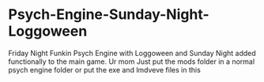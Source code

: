 # Psych-Engine-Sunday-Night-Loggoween
Friday Night Funkin Psych Engine with Loggoween and Sunday Night added functionally to the main game.
Ur mom
Just put the mods folder in a normal psych engine folder or put the exe and lmdveve files in this
